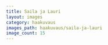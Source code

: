```yaml
---
title: Saila ja Lauri
layout: images
category: haakuvaus
images_path: haakuvaus/saila-ja-lauri
image_count: 15
---
```


